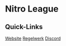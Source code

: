 # Nitro League

## Quick-Links
[Website](https://nitroleague.de)
[Regelwerk](https://regelwerk.nitroleague.de)
[Discord](https://discord.nitroleague.de)
